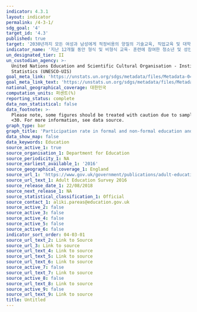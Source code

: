```yaml
---
indicator: 4.3.1
layout: indicator
permalink: /4-3-1/
sdg_goal: '4'
target_id: '4.3'
published: true
target: '2030년까지 모든 여성과 남성에게 적정비용의 양질의 기술교육, 직업교육 및 대학을 포함한 고등교육에 대한 평등한 접근을 보장'
indicator_name: '지난 12개월 동안 형식 및 비형식 교육· 훈련에 참여한 청소년 및 성인의 성별 비율 '
un_designated_tier: II
un_custodian_agency: >-
  United Nations Education and Scientific Cultural Organisation - Institute of
  Statistics (UNESCO-UIS)
goal_meta_link: 'https://unstats.un.org/sdgs/metadata/files/Metadata-04-03-01.pdf'
goal_meta_link_text: 'https://unstats.un.org/sdgs/metadata/files/Metadata-04-03-01.pdf'
national_geographical_coverage: 대한민국
computation_units: 퍼센트(%)
reporting_status: complete
data_non_statistical: false
data_footnote: >-
  Please note, some figures should be treated with caution due to sample sizes
  <30. For more information, see data source.
graph_type: bar
graph_title: 'Participation rate in formal and non-formal education and training, by sex (%)'
data_show_map: false
data_keywords: Education
source_active_1: true
source_organisation_1: Department for Education
source_periodicity_1: NA
source_earliest_available_1: '2016'
source_geographical_coverage_1: England
source_url_1: 'https://www.gov.uk/government/publications/adult-education-survey-2016'
source_url_text_1: Adult Education Survey 2016
source_release_date_1: 22/08/2018
source_next_release_1: NA
source_statistical_classification_1: Official
source_contact_1: aliki.pareas@education.gov.uk
source_active_2: false
source_active_3: false
source_active_4: false
source_active_5: false
source_active_6: false
indicator_sort_order: 04-03-01
source_url_text_2: Link to Source
source_url_3: Link to source
source_url_text_4: Link to source
source_url_text_5: Link to source
source_url_text_6: Link to source
source_active_7: false
source_url_text_7: Link to source
source_active_8: false
source_url_text_8: Link to source
source_active_9: false
source_url_text_9: Link to source
title: Untitled
---
```

